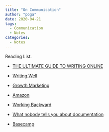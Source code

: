 ```yaml
---
title: "On Communication"
author: "poga"
date: 2020-04-21
tags:
  - Communication
  - Notes
categories:
  - Notes
---
```


Reading List.

<!--more-->

* [THE ULTIMATE GUIDE TO WRITING ONLINE](https://www.perell.com/blog/the-ultimate-guide-to-writing-online)

* [Writing Well](https://www.julian.com/guide/write/intro)

* [Growth Marketing](https://www.julian.com/guide/growth/intro)

* [Amazon](https://www.sec.gov/Archives/edgar/data/1018724/000119312518121161/d456916dex991.htm)

* [Working Backward](https://www.allthingsdistributed.com/2006/11/working_backwards.html)

* [What nobody tells you about documentation](https://www.divio.com/blog/documentation/)

* [Basecamp](https://m.signalvnoise.com/the-basecamp-guide-to-internal-communication/)
